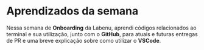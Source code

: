 # Aprendizados da semana

Nessa semana de **Onboarding** da Labenu, aprendi códigos relacionados ao terminal e sua utilização, junto com o **GitHub**, para atuais e futuras entregas de PR e uma breve explicação sobre como utilizar o **VSCode**.